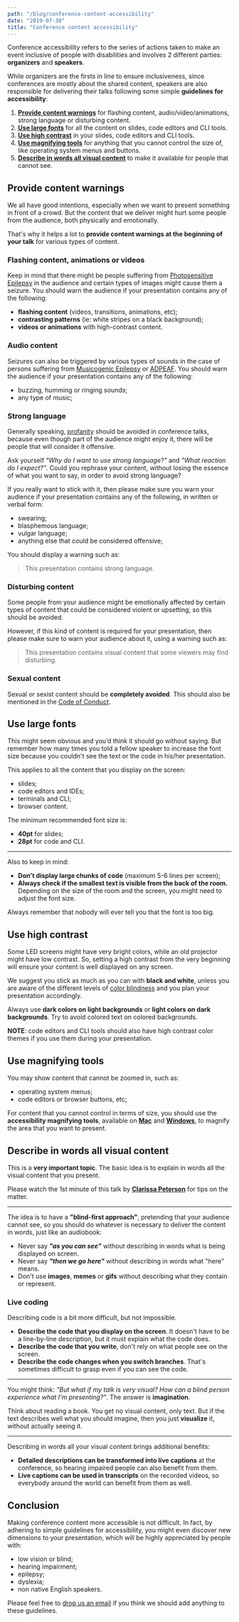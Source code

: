 ```yaml
---
path: "/blog/conference-content-accessibility"
date: "2019-07-30"
title: "Conference content accessibility"
---
```


Conference accessibility refers to the series of actions taken to make an event inclusive of people with disabilities and involves 2 different parties: **organizers** and **speakers**.

While organizers are the firsts in line to ensure inclusiveness, since conferences are mostly about the shared content, speakers are also responsible for delivering their talks following some simple **guidelines for accessibility**:

1. [**Provide content warnings**](#provide-content-warnings) for flashing content, audio/video/animations, strong language or disturbing content.
2. [**Use large fonts**](#use-large-fonts) for all the content on slides, code editors and CLI tools.
3. [**Use high contrast**](#use-high-contrast) in your slides, code editors and CLI tools.
4. [**Use magnifying tools**](#use-magnifying-tools) for anything that you cannot control the size of, like operating system menus and buttons.
5. [**Describe in words all visual content**](#describe-in-words-all-visual-content) to make it available for people that cannot see.

## Provide content warnings

We all have good intentions, especially when we want to present something in front of a crowd. But the content that we deliver might hurt some people from the audience, both physically and emotionally.

That's why it helps a lot to **provide content warnings at the beginning of your talk** for various types of content.

### Flashing content, animations or videos

Keep in mind that there might be people suffering from [Photosensitive Epilepsy](https://www.webmd.com/epilepsy/guide/photosensitive-epilepsy-symptoms-causes-treatment) in the audience and certain types of images might cause them a seizure. You should warn the audience if your presentation contains any of the following:

- **flashing content** (videos, transitions, animations, etc);
- **contrasting patterns** (ie: white stripes on a black background);
- **videos or animations** with high-contrast content.

### Audio content

Seizures can also be triggered by various types of sounds in the case of persons suffering from [Musicogenic Epilepsy](https://epilepsyontario.org/musicogenic-seizures/) or [ADPEAF](https://ghr.nlm.nih.gov/condition/autosomal-dominant-partial-epilepsy-with-auditory-features). You should warn the audience if your presentation contains any of the following:

- buzzing, humming or ringing sounds;
- any type of music;

### Strong language

Generally speaking, [profanity](https://en.wikipedia.org/wiki/Profanity) should be avoided in conference talks, because even though part of the audience might enjoy it, there will be people that will consider it offensive.

Ask yourself _"Why do I want to use strong language?"_ and _"What reaction do I expect?"_.
Could you rephrase your content, without losing the essence of what you want to say, in order to avoid strong language?

If you really want to stick with it, then please make sure you warn your audience if your presentation contains any of the following, in written or verbal form:

- swearing;
- blasphemous language;
- vulgar language;
- anything else that could be considered offensive;

You should display a warning such as:

> This presentation contains strong language.

### Disturbing content

Some people from your audience might be emotionally affected by certain types of content that could be considered violent or upsetting, so this should be avoided.

However, if this kind of content is required for your presentation, then please make sure to warn your audience about it, using a warning such as:

> This presentation contains visual content that some viewers may find disturbing.

### Sexual content

Sexual or sexist content should be **completely avoided**. This should also be mentioned in the [Code of Conduct](/code-of-conduct).

## Use large fonts

This might seem obvious and you’d think it should go without saying. But remember how many times you told a fellow speaker to increase the font size because you couldn't see the text or the code in his/her presentation.

This applies to all the content that you display on the screen:

- slides;
- code editors and IDEs;
- terminals and CLI;
- browser content.

The minimum recommended font size is:

- **40pt** for slides;
- **28pt** for code and CLI.

---

Also to keep in mind:

- **Don't display large chunks of code** (maximum 5-6 lines per screen);
- **Always check if the smallest text is visible from the back of the room.** Depending on the size of the room and the screen, you might need to adjust the font size.

Always remember that nobody will ever tell you that the font is too big.

## Use high contrast

Some LED screens might have very bright colors, while an old projector might have low contrast. So, setting a high contrast from the very beginning will ensure your content is well displayed on any screen.

We suggest you stick as much as you can with **black and white**, unless you are aware of the different levels of [color blindness](https://en.wikipedia.org/wiki/Color_blindness) and you plan your presentation accordingly.

Always use **dark colors on light backgrounds** or **light colors on dark backgrounds**. Try to avoid colored text on colored backgrounds.

**NOTE**: code editors and CLI tools should also have high contrast color themes if you use them during your presentation.

## Use magnifying tools

You may show content that cannot be zoomed in, such as:

- operating system menus;
- code editors or browser buttons, etc;

For content that you cannot control in terms of size, you should use the **accessibility magnifying tools**, available on [**Mac**](https://mcmw.abilitynet.org.uk/macos-mojave-magnifying-screen) and [**Windows**](https://support.microsoft.com/en-us/help/11542/windows-use-magnifier-to-make-things-easier-to-see), to magnify the area that you want to present.

## Describe in words all visual content

This is a **very important topic**. The basic idea is to explain in words all the visual content that you present.

Please watch the 1st minute of this talk by [**Clarissa Peterson**](https://youtu.be/V7tRWuXlOak?t=11) for tips on the matter.

---

The idea is to have a **"blind-first approach"**, pretending that your audience cannot see, so you should do whatever is necessary to deliver the content in words, just like an audiobook:

- Never say **_"as you can see"_** without describing in words what is being displayed on screen.
- Never say **_"then we go here"_** without describing in words what "here" means.
- Don't use **images**, **memes** or **gifs** without describing what they contain or represent.

### Live coding

Describing code is a bit more difficult, but not impossible.

- **Describe the code that you display on the screen**. It doesn't have to be a line-by-line description, but it must explain what the code does.
- **Describe the code that you write**, don't rely on what people see on the screen.
- **Describe the code changes when you switch branches**. That's sometimes difficult to grasp even if you can see the code.

---

You might think: _"But what if my talk is very visual? How can a blind person experience what I'm presenting?"_. The answer is **imagination**.

Think about reading a book. You get no visual content, only text. But if the text describes well what you should imagine, then you just **visualize** it, without actually seeing it.

---

Describing in words all your visual content brings additional benefits:

- **Detailed descriptions can be transformed into live captions** at the conference, so hearing impaired people can also benefit from them.
- **Live captions can be used in transcripts** on the recorded videos, so everybody around the world can benefit from them as well.

## Conclusion

Making conference content more accessible is not difficult. In fact, by adhering to simple guidelines for accessibility, you might even discover new dimensions to your presentation, which will be highly appreciated by people with:

- low vision or blind;
- hearing impairment;
- epilepsy;
- dyslexia;
- non native English speakers.

Please feel free to [drop us an email](info@revojs.ro) if you think we should add anything to these guidelines.
